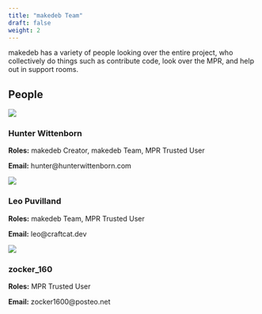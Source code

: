 ```yaml
---
title: "makedeb Team"
draft: false
weight: 2
---
```


makedeb has a variety of people looking over the entire project, who collectively do things such as contribute code, look over the MPR, and help out in support rooms.

## People

<div class="makedeb-devs">
	<div class="dev">
		<div class="img">
			<img src="/media/hunter-wittenborn.jpg">
		</div>
		<div class="info">
			<h3>Hunter Wittenborn</h3>
			<p><strong>Roles:</strong> makedeb Creator, makedeb Team, MPR Trusted User</p>
			<p><strong>Email:</strong> hunter@hunterwittenborn.com</p>
		</div>
	</div>
	<div class="dev">
		<div class="img">
			<img src="/media/leo-puvilland.png">
		</div>
		<div class="info">
			<h3>Leo Puvilland</h3>
			<p><strong>Roles:</strong> makedeb Team, MPR Trusted User</p>
			<p><strong>Email:</strong> leo@craftcat.dev</p>
		</div>
	</div>
	<div class="dev">
		<div class="img">
			<img src="/media/zocker-160.png">
		</div>
		<div class="info">
			<h3>zocker_160</h3>
			<p><strong>Roles:</strong> MPR Trusted User</p>
			<p><strong>Email:</strong> zocker1600@posteo.net</p>
		</div>
	</div>
</div>

